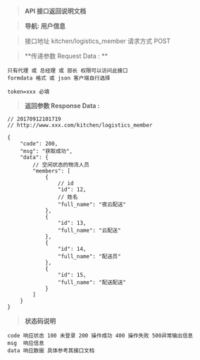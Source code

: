 > **API 接口返回说明文档**

> **导航: 用户信息**

> 接口地址 kitchen/logistics_member 请求方式 POST

> **传递参数 Request Data : **
```
只有代理 或 总经理 或 部长 权限可以访问此接口
formdata 格式 或 json 客户端自行选择

token=xxx 必填
```

>**返回参数 Response Data :**
```
// 20170912101719
// http://www.xxx.com/kitchen/logistics_member

{
    "code": 200,
    "msg": "获取成功",
    "data": {
        // 空闲状态的物流人员
        "members": [
            {
                // id
                "id": 12,
                // 姓名
                "full_name": "夜云配送"
            },
            {
                "id": 13,
                "full_name": "云配送"
            },
            {
                "id": 14,
                "full_name": "配送员"
            },
            {
                "id": 15,
                "full_name": "配送配送"
            }
        ]
    }
}
```

> **状态码说明**
```
code 响应状态 100 未登录 200 操作成功 400 操作失败 500异常输出信息
msg  响应信息
data 响应数据 具体参考其接口文档
```